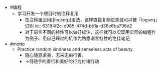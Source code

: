 - #编程
	- 学习开发一个项目时的注释复用
		- 在注释里面用[[logseq]]语法，这样直接复制进来就可以被「logseq」识别
		  id:: 63184f2c-e985-474d-bb1a-d36e6ba796d2
		- 对于语言不同的特性可以做好标注，这样就可以实现用实际的编程作为例子、用自己踩过的坑作为熟悉语言特性的绝佳笔记
- #motto
	- Practice random kindness and senseless acts of beauty.
		- 随心随意求美，无来无由行善。
		- →将随手的善行和美好的行为付诸行动
